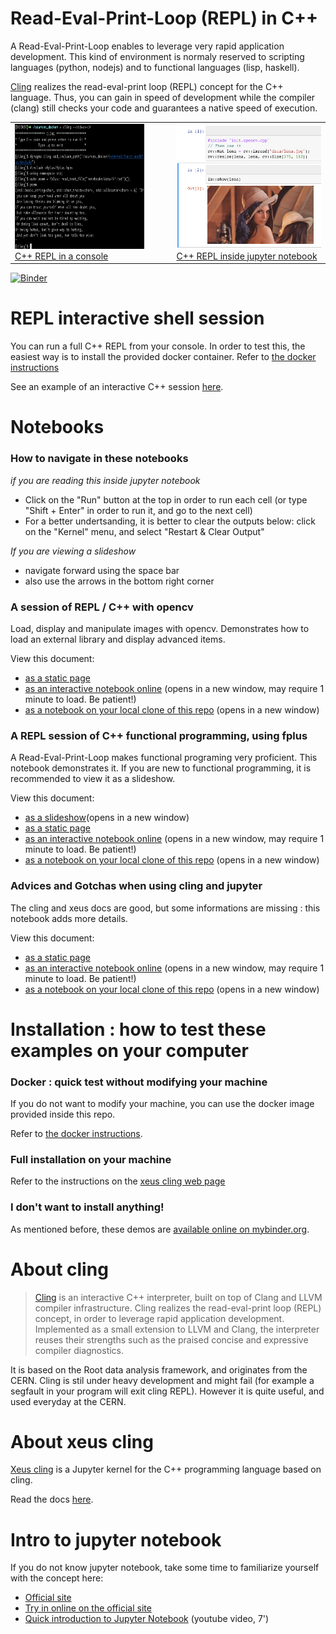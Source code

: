 # Read-Eval-Print-Loop (REPL) in C++

A Read-Eval-Print-Loop enables to leverage very rapid application development.
This kind of environment is normaly reserved to scripting languages (python, nodejs)
and to functional languages (lisp, haskell).

[Cling](https://github.com/root-project/cling) realizes the read-eval-print loop (REPL) concept for the C++ language.
Thus, you can gain in speed of development while the compiler (clang) still checks your code and guarantees a native speed of execution.


<table>
<tr>
  <td>
    <a href="Shell_Functional_REPL.html">
      <img src="images/shell_example.png" height="200" alt="REPL in the console" />
      C++ REPL in a console
    </a>
  </td>
  <td>
    &nbsp;&nbsp;&nbsp;
    &nbsp;&nbsp;&nbsp;
    &nbsp;&nbsp;&nbsp;
  </td>
  <td>
    <a href="../notebooks/1_opencv_example.html">
      <img src="images/opencv_example.png" height="200" alt="REPL in the jupyter notebook" />
      C++ REPL inside jupyter notebook
    </a>
  </td>
</tr>
</table>


[![Binder](https://mybinder.org/badge_logo.svg)](https://mybinder.org/v2/gh/pthom/Cling_Repl_Demo/master?filepath=notebooks%2F)


# REPL interactive shell session

You can run a full C++ REPL from your console. In order to test this, the easiest way is to install
the provided docker container. Refer to [the docker instructions](parts/docker.html)

See an example of an interactive C++ session [here](Shell_Functional_REPL.html).

# Notebooks
### How to navigate in these notebooks

*if you are reading this inside jupyter notebook*
* Click on the "Run" button at the top in order to run each cell (or type "Shift + Enter" in order to run it, and go to the next cell)
* For a better undertsanding, it is better to clear the outputs below: click on the "Kernel" menu, and select "Restart & Clear Output"


*If you are viewing a slideshow*
* navigate forward using the space bar
* also use the arrows in the bottom right corner

### A session of REPL / C++ with opencv

Load, display and manipulate images with opencv. Demonstrates how to load an external library and display advanced items.

View this document:
* <a href="../notebooks/1_opencv_example.html">as a static page</a>
* <a href="https://mybinder.org/v2/gh/pthom/Cling_Repl_Demo/master?filepath=notebooks%2F1_opencv_example.ipynb"
  target="_blank">as an interactive notebook online</a>
  (opens in a new window, may require 1 minute to load. Be patient!)
* <a href="http://localhost:8888/notebooks/1_opencv_example.ipynb" target="_blank">
  as a notebook on your local clone of this repo</a> (opens in a new window)

### A REPL session of C++ functional programming, using fplus

A Read-Eval-Print-Loop makes functional programing very proficient. This notebook demonstrates it. If you are new to functional programming, it is recommended to view it as a slideshow.

View this document:
* <a href="../notebooks/2_Functional_REPL.slides.html" target="_blank">as a slideshow</a>(opens in a new window)
* <a href="../notebooks/2_Functional_REPL.html">as a static page</a>
* <a href="https://mybinder.org/v2/gh/pthom/Cling_Repl_Demo/master?filepath=notebooks%2F2_Functional_REPL.ipynb"
  target="_blank">as an interactive notebook online</a>
  (opens in a new window, may require 1 minute to load. Be patient!)
* <a href="http://localhost:8888/notebooks/2_Functional_REPL.ipynb" target="_blank">
  as a notebook on your local clone of this repo</a> (opens in a new window)

### Advices and Gotchas when using cling and jupyter

The cling and xeus docs are good, but some informations are missing : this notebook adds more details.

View this document:
* <a href="../notebooks/3_Advices_And_Gotchas.html">as a static page</a>
* <a href="https://mybinder.org/v2/gh/pthom/Cling_Repl_Demo/master?filepath=notebooks%2F3_Advices_And_Gotchas.ipynb"
  target="_blank">as an interactive notebook online</a>
  (opens in a new window, may require 1 minute to load. Be patient!)
* <a href="http://localhost:8888/notebooks/3_Advices_And_Gotchas.ipynb" target="_blank">
  as a notebook on your local clone of this repo</a> (opens in a new window)

# Installation : how to test these examples on your computer

### Docker : quick test without modifying your machine
If you do not want to modify your machine, you can use the docker image provided inside this repo.

Refer to [the docker instructions](parts/docker.html).

### Full installation on your machine
Refer to the instructions on the [xeus cling web page](https://github.com/QuantStack/xeus-cling)

### I don't want to install anything!

As mentioned before, these demos are [available online on mybinder.org](https://mybinder.org/v2/gh/pthom/Cling_Repl_Demo/master?filepath=examples%2Fnotebooks%2F).
# About cling

> [Cling](https://github.com/root-project/cling) is an interactive C++ interpreter, built on top of Clang and LLVM compiler infrastructure. Cling realizes the read-eval-print loop (REPL) concept, in order to leverage rapid application development. Implemented as a small extension to LLVM and Clang, the interpreter reuses their strengths such as the praised concise and expressive compiler diagnostics.

It is based on the Root data analysis framework, and originates from the CERN. Cling is stil under heavy development and might fail (for example a segfault in your program will exit cling REPL). However it is quite useful, and used everyday at the CERN.
# About xeus cling

[Xeus cling](https://github.com/QuantStack/xeus-cling) is a Jupyter kernel for the C++ programming language based on cling.

Read the docs [here](https://xeus-cling.readthedocs.io/en/latest/).
# Intro to jupyter notebook

If you do not know jupyter notebook, take some time to familiarize yourself with the concept here:
* [Official site](http://jupyter.org/)
* [Try in online on the official site](http://jupyter.org/try)
* [Quick introduction to Jupyter Notebook](https://www.youtube.com/watch?v=jZ952vChhuI) (youtube video, 7')

